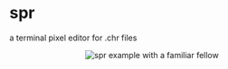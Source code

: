 # spr
a terminal pixel editor for .chr files

<p align="center">
  <img alt="spr example with a familiar fellow" src="https://user-images.githubusercontent.com/39860407/226173017-be2ce035-249d-4460-912e-8415a32fe9f9.png"/>
</p>
